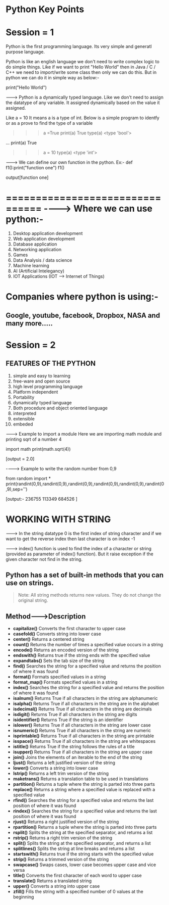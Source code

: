 Python Key Points
===========================
Session  =  1   
===========================

Python is the first programming language. Its very simple and generatl purpose language.

Python is like an english language we don't need to write complex logic to do simple things.
 Like if we want to print "Hello World" then in Java / C / C++ we need to import/write some class then only we can do this.
 But in python we can do it in simple way as below:-

 print("Hello World")


 ---> Python is a dynamically typed language. Like we don't need to assign the datatype of any variable. 
 It assigned dynamically based on the value it assigned.

 Like a = 10
 It means a is a type of int. 
 Below is a simple program to identfy or as a prove to find the type of a variable

>>> a =True
>>> print(a)
True
>>> type(a)
<type 'bool'>
>>>
... print(a)
True
>>> a = 10
>>> type(a)
<type 'int'>
>>>

---> We can define our own function in the python.
Ex:-
def f1():print("function one")
f1()

output[function one]

================================
----> Where we can use python:-
================================

1. Desktop application development
2. Web application development
3. Database application
4. Networking application
5. Games
6. Data Analysis / data science
7. Machine learning
8. AI (Artificial Intelegancy)
9. IOT Applications (IOT --> Internet of Things)



Companies where python is using:-
==========================
Google, youtube, facebook, Dropbox, NASA and many more.....
---------------



Session  =  2   
===========================

FEATURES OF THE PYTHON
----------------------

1. simple and easy to learning
2. free-ware and open source
3. high level programming language
4. Platform independent
5. Portability
6. dynamically typed language
7. Both procedure and object oriented language
8. interpreted
9. extensible
10. embeded


---> Example to import a module
Here we are importing math module and printing sqrt of a number 4

import math
print(math.sqrt(4))


[output = 2.0]


----> Example to write the random number from 0,9

from random import *
print(randint(0,9),randint(0,9),randint(0,9),randint(0,9),randint(0,9),randint(0,9),sep='')

[output:-
236755
113349
684526
]




WORKING WITH STRING
======================================

---> In the string datatype 0 is the first index of string character and if we want to get the reverse index then last character is on index -1

---> index() function is used to find the index of a character or string (provided as parameter of index() function). But it raise exception if the given character not find in the 
string.


 Python has a set of built-in methods that you can use on strings.
---------------
> Note: All string methods returns new values. They do not change the original string.


Method--->Description
-------------------
- **capitalize()**	Converts the first character to upper case
- **casefold()**	Converts string into lower case
- **center()**	Returns a centered string
- **count()**	Returns the number of times a specified value occurs in a string
- **encode()**	Returns an encoded version of the string
- **endswith()**	Returns true if the string ends with the specified value
- **expandtabs()**	Sets the tab size of the string
- **find()**	Searches the string for a specified value and returns the position of where it was found
- **format()**	Formats specified values in a string
- **format_map()**	Formats specified values in a string
- **index()**	Searches the string for a specified value and returns the position of where it was found
- **isalnum()**	Returns True if all characters in the string are alphanumeric
- **isalpha()**	Returns True if all characters in the string are in the alphabet
- **isdecimal()**	Returns True if all characters in the string are decimals
- **isdigit()**	Returns True if all characters in the string are digits
- **isidentifier()**	Returns True if the string is an identifier
- **islower()**	Returns True if all characters in the string are lower case
- **isnumeric()**	Returns True if all characters in the string are numeric
- **isprintable()**	Returns True if all characters in the string are printable
- **isspace()**	Returns True if all characters in the string are whitespaces
- **istitle()**	Returns True if the string follows the rules of a title
- **isupper()**	Returns True if all characters in the string are upper case
- **join()**	Joins the elements of an iterable to the end of the string
- **ljust()**	Returns a left justified version of the string
- **lower()**	Converts a string into lower case
- **lstrip()**	Returns a left trim version of the string
- **maketrans()**	Returns a translation table to be used in translations
- **partition()**	Returns a tuple where the string is parted into three parts
- **replace()**	Returns a string where a specified value is replaced with a specified value
- **rfind()**	Searches the string for a specified value and returns the last position of where it was found
- **rindex()**	Searches the string for a specified value and returns the last position of where it was found
- **rjust()**	Returns a right justified version of the string
- **rpartition()**	Returns a tuple where the string is parted into three parts
- **rsplit()**	Splits the string at the specified separator, and returns a list
- **rstrip()**	Returns a right trim version of the string
- **split()**	Splits the string at the specified separator, and returns a list
- **splitlines()**	Splits the string at line breaks and returns a list
- **startswith()**	Returns true if the string starts with the specified value
- **strip()**	Returns a trimmed version of the string
- **swapcase()**	Swaps cases, lower case becomes upper case and vice versa
- **title()**	Converts the first character of each word to upper case
- **translate()**	Returns a translated string
- **upper()**	Converts a string into upper case
- **zfill()**	Fills the string with a specified number of 0 values at the beginning

